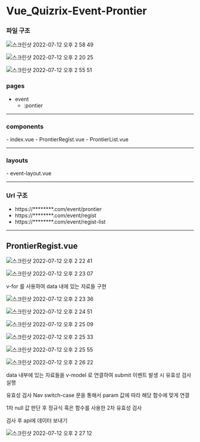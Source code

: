 # Vue_Quizrix-Event-Prontier

<h3>파일 구조 </h3>

![스크린샷 2022-07-12 오후 2 58 49](https://user-images.githubusercontent.com/96170774/178419299-e869fad9-daf4-4ea0-87fe-b8265395dffe.png)

![스크린샷 2022-07-12 오후 2 20 25](https://user-images.githubusercontent.com/96170774/178417920-1107ef69-a7a9-4dd9-aeb3-89c93dd2920f.png)

![스크린샷 2022-07-12 오후 2 55 51](https://user-images.githubusercontent.com/96170774/178418866-e743f466-2bf8-49a4-9da0-108de739a265.png)


<h3>pages</h3> 

  - event 
      - :pontier
<hr>
<h3>components</h3>
  - index.vue
  - ProntierRegist.vue
  - ProntierList.vue
<hr>
<h3>layouts</h3>
  - event-layout.vue
<hr>
<h3>Url 구조</h3> 
<ul>
  <li>https://********.com/event/prontier</li>
  <li>https://********.com/event/regist</li>
  <li>https://********.com/event/regist-list</li>
</ul>

<hr>

<h2> ProntierRegist.vue </h2>

![스크린샷 2022-07-12 오후 2 22 41](https://user-images.githubusercontent.com/96170774/178419872-55cc3044-0437-4147-9ffa-4b47a01e14e7.png)

![스크린샷 2022-07-12 오후 2 23 07](https://user-images.githubusercontent.com/96170774/178419938-53f5562a-2f0d-4cf0-a86e-312bdff19c64.png)

  v-for 를 사용하여 data 내에 있는 자료들 구현


![스크린샷 2022-07-12 오후 2 23 36](https://user-images.githubusercontent.com/96170774/178420047-512dc118-d335-4d40-a698-ed1f4cc158e9.png)

![스크린샷 2022-07-12 오후 2 24 51](https://user-images.githubusercontent.com/96170774/178420100-478eac88-97b4-40e0-86ad-2b412563a6f4.png)

![스크린샷 2022-07-12 오후 2 25 09](https://user-images.githubusercontent.com/96170774/178420274-585a0941-6439-4ac3-8c0a-08caa1fbd002.png)

![스크린샷 2022-07-12 오후 2 25 33](https://user-images.githubusercontent.com/96170774/178420333-69491e18-4fbe-4cc4-8fd8-06335376996a.png)

![스크린샷 2022-07-12 오후 2 25 55](https://user-images.githubusercontent.com/96170774/178420572-2102b7a0-d4e6-40f5-9f96-4aef0d931d0c.png)

![스크린샷 2022-07-12 오후 2 26 22](https://user-images.githubusercontent.com/96170774/178420593-4f57afb9-716f-4221-8e3b-0be0601fef6e.png)

<p>data 내부에 있는 자료들을 v-model 로 연결하여 submit 이벤트 발생 시 유효성 검사 실행</p>
<p>유효성 검사 Nav switch-case 문을 통해서 param 값에 따라 해당 함수에 맞게 연결</p>
<p>1차 null 값 판단 후 정규식 혹은 함수를 사용한 2차 유효성 검사</p>
<p>검사 후 api에 데이터 보내기</p>

![스크린샷 2022-07-12 오후 2 27 12](https://user-images.githubusercontent.com/96170774/178420774-46c43163-7d00-4125-b4d2-3a23b87093a3.png)
